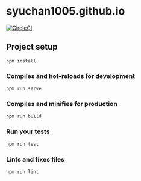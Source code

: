 # syuchan1005.github.io
[![CircleCI](https://circleci.com/gh/syuchan1005/syuchan1005.github.io.svg?style=svg)](https://circleci.com/gh/syuchan1005/syuchan1005.github.io)

## Project setup
```
npm install
```

### Compiles and hot-reloads for development
```
npm run serve
```

### Compiles and minifies for production
```
npm run build
```

### Run your tests
```
npm run test
```

### Lints and fixes files
```
npm run lint
```
